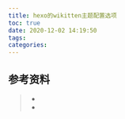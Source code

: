 ```yaml
---
title: hexo的wikitten主题配置选项
toc: true
date: 2020-12-02 14:19:50
tags:
categories:
---
```







## 参考资料
> - []()
> - []()
